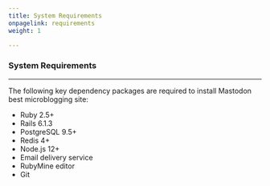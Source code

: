 ```yaml
---
title: System Requirements
onpagelink: requirements
weight: 1

---
```



### System Requirements
-------------------

The following key dependency packages are required to install Mastodon best microblogging site:

*   Ruby 2.5+
*   Rails 6.1.3
*   PostgreSQL 9.5+
*   Redis 4+
*   Node.js 12+
*   Email delivery service
*   RubyMine editor
*   Git
